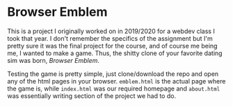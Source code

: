 # Browser Emblem
This is a project I originally worked on in 2019/2020 for a webdev class I took that year. I don't remember the specifics of the assignment but I'm pretty sure it was the final project for the course, and of course me being me, I wanted to make a game. Thus, the shitty clone of your favorite dating sim was born, *Browser Emblem*.

Testing the game is pretty simple, just clone/download the repo and open any of the html pages in your browser. `emblem.html` is the actual page where the game is, while `index.html` was our required homepage and `about.html` was essentially writing section of the project we had to do.